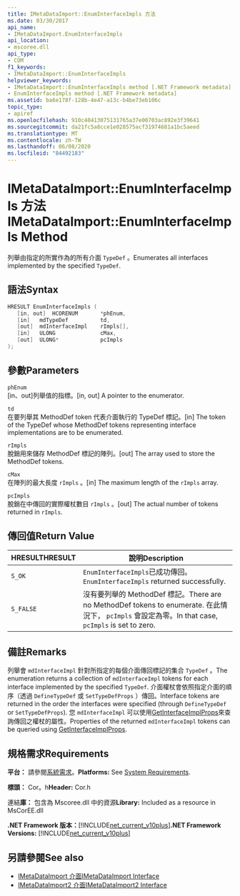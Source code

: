 ```yaml
---
title: IMetaDataImport::EnumInterfaceImpls 方法
ms.date: 03/30/2017
api_name:
- IMetaDataImport.EnumInterfaceImpls
api_location:
- mscoree.dll
api_type:
- COM
f1_keywords:
- IMetaDataImport::EnumInterfaceImpls
helpviewer_keywords:
- IMetaDataImport::EnumInterfaceImpls method [.NET Framework metadata]
- EnumInterfaceImpls method [.NET Framework metadata]
ms.assetid: ba6e178f-128b-4e47-a13c-b4be73eb106c
topic_type:
- apiref
ms.openlocfilehash: 910c40413075131765a37e00703ac892e3f39641
ms.sourcegitcommit: da21fc5a8cce1e028575acf31974681a1bc5aeed
ms.translationtype: MT
ms.contentlocale: zh-TW
ms.lasthandoff: 06/08/2020
ms.locfileid: "84492183"
---
```

# <a name="imetadataimportenuminterfaceimpls-method"></a><span data-ttu-id="e1f45-102">IMetaDataImport::EnumInterfaceImpls 方法</span><span class="sxs-lookup"><span data-stu-id="e1f45-102">IMetaDataImport::EnumInterfaceImpls Method</span></span>
<span data-ttu-id="e1f45-103">列舉由指定的所實作為的所有介面 `TypeDef` 。</span><span class="sxs-lookup"><span data-stu-id="e1f45-103">Enumerates all interfaces implemented by the specified `TypeDef`.</span></span>
  
## <a name="syntax"></a><span data-ttu-id="e1f45-104">語法</span><span class="sxs-lookup"><span data-stu-id="e1f45-104">Syntax</span></span>  
  
```cpp  
HRESULT EnumInterfaceImpls (  
   [in, out]  HCORENUM       *phEnum,
   [in]   mdTypeDef          td,  
   [out]  mdInterfaceImpl    rImpls[],
   [in]   ULONG              cMax,  
   [out]  ULONG*             pcImpls  
);  
```  
  
## <a name="parameters"></a><span data-ttu-id="e1f45-105">參數</span><span class="sxs-lookup"><span data-stu-id="e1f45-105">Parameters</span></span>  
 `phEnum`  
 <span data-ttu-id="e1f45-106">[in、out]列舉值的指標。</span><span class="sxs-lookup"><span data-stu-id="e1f45-106">[in, out] A pointer to the enumerator.</span></span>  
  
 `td`  
 <span data-ttu-id="e1f45-107">在要列舉其 MethodDef token 代表介面執行的 TypeDef 標記。</span><span class="sxs-lookup"><span data-stu-id="e1f45-107">[in] The token of the TypeDef whose MethodDef tokens representing interface implementations are to be enumerated.</span></span>  
  
 `rImpls`  
 <span data-ttu-id="e1f45-108">脫銷用來儲存 MethodDef 標記的陣列。</span><span class="sxs-lookup"><span data-stu-id="e1f45-108">[out] The array used to store the MethodDef tokens.</span></span>  
  
 `cMax`  
 <span data-ttu-id="e1f45-109">在陣列的最大長度 `rImpls` 。</span><span class="sxs-lookup"><span data-stu-id="e1f45-109">[in] The maximum length of the `rImpls` array.</span></span>  
  
 `pcImpls`  
 <span data-ttu-id="e1f45-110">脫銷在中傳回的實際權杖數目 `rImpls` 。</span><span class="sxs-lookup"><span data-stu-id="e1f45-110">[out] The actual number of tokens returned in `rImpls`.</span></span>  
  
## <a name="return-value"></a><span data-ttu-id="e1f45-111">傳回值</span><span class="sxs-lookup"><span data-stu-id="e1f45-111">Return Value</span></span>  
  
|<span data-ttu-id="e1f45-112">HRESULT</span><span class="sxs-lookup"><span data-stu-id="e1f45-112">HRESULT</span></span>|<span data-ttu-id="e1f45-113">說明</span><span class="sxs-lookup"><span data-stu-id="e1f45-113">Description</span></span>|  
|-------------|-----------------|  
|`S_OK`|<span data-ttu-id="e1f45-114">`EnumInterfaceImpls`已成功傳回。</span><span class="sxs-lookup"><span data-stu-id="e1f45-114">`EnumInterfaceImpls` returned successfully.</span></span>|  
|`S_FALSE`|<span data-ttu-id="e1f45-115">沒有要列舉的 MethodDef 標記。</span><span class="sxs-lookup"><span data-stu-id="e1f45-115">There are no MethodDef tokens to enumerate.</span></span> <span data-ttu-id="e1f45-116">在此情況下， `pcImpls` 會設定為零。</span><span class="sxs-lookup"><span data-stu-id="e1f45-116">In that case, `pcImpls` is set to zero.</span></span>|  

## <a name="remarks"></a><span data-ttu-id="e1f45-117">備註</span><span class="sxs-lookup"><span data-stu-id="e1f45-117">Remarks</span></span>

<span data-ttu-id="e1f45-118">列舉會 `mdInterfaceImpl` 針對所指定的每個介面傳回標記的集合 `TypeDef` 。</span><span class="sxs-lookup"><span data-stu-id="e1f45-118">The enumeration returns a collection of `mdInterfaceImpl` tokens for each interface implemented by the specified `TypeDef`.</span></span> <span data-ttu-id="e1f45-119">介面權杖會依照指定介面的順序（透過 `DefineTypeDef` 或 `SetTypeDefProps` ）傳回。</span><span class="sxs-lookup"><span data-stu-id="e1f45-119">Interface tokens are returned in the order the interfaces were specified (through `DefineTypeDef` or `SetTypeDefProps`).</span></span> <span data-ttu-id="e1f45-120">您 `mdInterfaceImpl` 可以使用[GetInterfaceImplProps](imetadataimport-getinterfaceimplprops-method.md)來查詢傳回之權杖的屬性。</span><span class="sxs-lookup"><span data-stu-id="e1f45-120">Properties of the returned `mdInterfaceImpl` tokens can be queried using [GetInterfaceImplProps](imetadataimport-getinterfaceimplprops-method.md).</span></span>
  
## <a name="requirements"></a><span data-ttu-id="e1f45-121">規格需求</span><span class="sxs-lookup"><span data-stu-id="e1f45-121">Requirements</span></span>  
 <span data-ttu-id="e1f45-122">**平台：** 請參閱[系統需求](../../get-started/system-requirements.md)。</span><span class="sxs-lookup"><span data-stu-id="e1f45-122">**Platforms:** See [System Requirements](../../get-started/system-requirements.md).</span></span>  
  
 <span data-ttu-id="e1f45-123">**標頭：** Cor。h</span><span class="sxs-lookup"><span data-stu-id="e1f45-123">**Header:** Cor.h</span></span>  
  
 <span data-ttu-id="e1f45-124">連結**庫：** 包含為 Mscoree.dll 中的資源</span><span class="sxs-lookup"><span data-stu-id="e1f45-124">**Library:** Included as a resource in MsCorEE.dll</span></span>  
  
 <span data-ttu-id="e1f45-125">**.NET Framework 版本：**[!INCLUDE[net_current_v10plus](../../../../includes/net-current-v10plus-md.md)]</span><span class="sxs-lookup"><span data-stu-id="e1f45-125">**.NET Framework Versions:** [!INCLUDE[net_current_v10plus](../../../../includes/net-current-v10plus-md.md)]</span></span>  
  
## <a name="see-also"></a><span data-ttu-id="e1f45-126">另請參閱</span><span class="sxs-lookup"><span data-stu-id="e1f45-126">See also</span></span>

- [<span data-ttu-id="e1f45-127">IMetaDataImport 介面</span><span class="sxs-lookup"><span data-stu-id="e1f45-127">IMetaDataImport Interface</span></span>](imetadataimport-interface.md)
- [<span data-ttu-id="e1f45-128">IMetaDataImport2 介面</span><span class="sxs-lookup"><span data-stu-id="e1f45-128">IMetaDataImport2 Interface</span></span>](imetadataimport2-interface.md)
